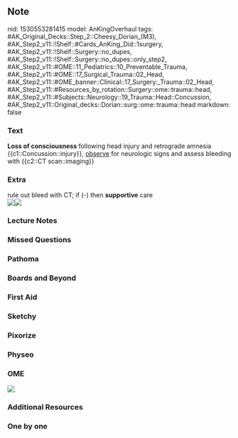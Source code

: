 ## Note
nid: 1530553281415
model: AnKingOverhaul
tags: #AK_Original_Decks::Step_2::Cheesy_Dorian_(M3), #AK_Step2_v11::!Shelf::#Cards_AnKing_Did::1surgery, #AK_Step2_v11::!Shelf::Surgery::no_dupes, #AK_Step2_v11::!Shelf::Surgery::no_dupes::only_step2, #AK_Step2_v11::#OME::11_Pediatrics::10_Preventable_Trauma, #AK_Step2_v11::#OME::17_Surgical_Trauma::02_Head, #AK_Step2_v11::#OME_banner::Clinical::17_Surgery:_Trauma::02_Head, #AK_Step2_v11::#Resources_by_rotation::Surgery::ome::trauma::head, #AK_Step2_v11::#Subjects::Neurology::19_Trauma::Head::Concussion, #AK_Step2_v11::Original_decks::Dorian::surg::ome::trauma::head
markdown: false

### Text
<div>
  <b>Loss of consciousness</b> following head injury and retrograde
  amnesia
</div>
<div>
  {{c1::Concussion::injury}}, <u>observe</u> for neurologic signs
  and assess bleeding with {{c2::CT scan::imaging}}
</div>

### Extra
<div>
  rule out bleed with CT; if (-) then <b>supportive</b> care
</div><img src="paste-298770810011649.jpg"><img src=
"paste-710976001277953.jpg">

### Lecture Notes


### Missed Questions


### Pathoma


### Boards and Beyond


### First Aid


### Sketchy


### Pixorize


### Physeo


### OME
<div class="ome-widget">
  <a href=
  "https://onlinemeded.org/spa/surgery-trauma/head/acquire?ref=anki">
  <img src="_OME_AnkiFlashcards_Lesson_3.png"></a>
</div>

### Additional Resources


### One by one

